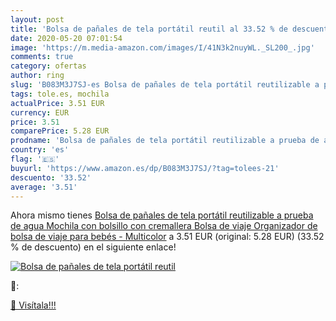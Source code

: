 ```yaml
---
layout: post
title: 'Bolsa de pañales de tela portátil reutil al 33.52 % de descuento'
date: 2020-05-20 07:01:54
image: 'https://m.media-amazon.com/images/I/41N3k2nuyWL._SL200_.jpg'
comments: true
category: ofertas
author: ring
slug: 'B083M3J7SJ-es Bolsa de pañales de tela portátil reutilizable a prueba de...'
tags: tole.es, mochila
actualPrice: 3.51 EUR
currency: EUR
price: 3.51
comparePrice: 5.28 EUR
prodname: 'Bolsa de pañales de tela portátil reutilizable a prueba de agua Mochila con bolsillo con cremallera Bolsa de viaje Organizador de bolsa de viaje para bebés - Multicolor'
country: 'es'
flag: '🇪🇸'
buyurl: 'https://www.amazon.es/dp/B083M3J7SJ/?tag=tolees-21'
descuento: '33.52'
average: '3.51'
---
```


Ahora mismo tienes [Bolsa de pañales de tela portátil reutilizable a prueba de agua Mochila con bolsillo con cremallera Bolsa de viaje Organizador de bolsa de viaje para bebés - Multicolor](https://www.amazon.es/dp/B083M3J7SJ/?tag=tolees-21) a 3.51 EUR (original: 5.28 EUR) (33.52 %  de descuento) en el siguiente enlace!

[![Bolsa de pañales de tela portátil reutil](https://m.media-amazon.com/images/I/41N3k2nuyWL._SL200_.jpg)](https://www.amazon.es/dp/B083M3J7SJ/?tag=tolees-21)

🔎:


[🛒 Visítala!!!](https://www.amazon.es/dp/B083M3J7SJ/?tag=tolees-21)
